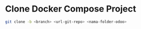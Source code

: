 # Clone Docker Compose Project

```bash
git clone -b <branch> <url-git-repo> <nama-folder-odoo>
```
